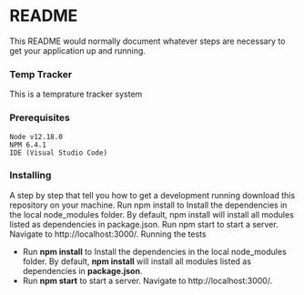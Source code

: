 # README

This README would normally document whatever steps are necessary to get your application up and running.

### Temp Tracker

This is a temprature tracker system

### Prerequisites

```
Node v12.18.0
NPM 6.4.1
IDE (Visual Studio Code)
```

### Installing

A step by step that tell you how to get a development running
download  this repository on your machine.
Run npm install to Install the dependencies in the local node_modules folder. By default, npm install will install all modules listed as dependencies in package.json.
Run npm start to start a server. Navigate to http://localhost:3000/.
Running the tests


- Run **npm install** to Install the dependencies in the local node_modules folder. By default, **npm install** will install all modules listed as dependencies in **package.json**.
- Run **npm start** to start a server. Navigate to http://localhost:3000/.
